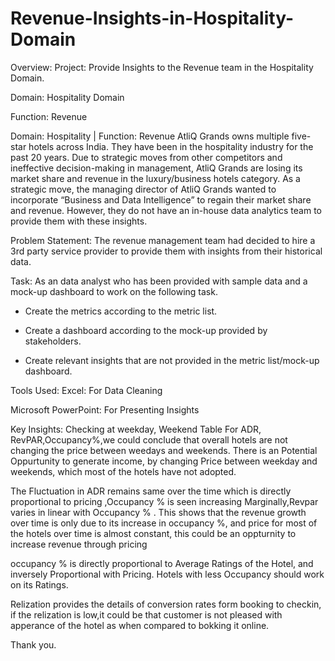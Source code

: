 # Revenue-Insights-in-Hospitality-Domain
Overview:
Project: Provide Insights to the Revenue team in the Hospitality Domain.

Domain: Hospitality Domain

Function: Revenue

Domain: Hospitality | Function: Revenue
AtliQ Grands owns multiple five-star hotels across India. They have been in the hospitality industry for the past 20 years. Due to strategic moves from other competitors and ineffective decision-making in management, AtliQ Grands are losing its market share and revenue in the luxury/business hotels category. As a strategic move, the managing director of AtliQ Grands wanted to incorporate “Business and Data Intelligence” to regain their market share and revenue. However, they do not have an in-house data analytics team to provide them with these insights.

Problem Statement:
The revenue management team had decided to hire a 3rd party service provider to provide them with insights from their historical data.

Task:
As an data analyst who has been provided with sample data and a mock-up dashboard to work on the following task.

- Create the metrics according to the metric list.

- Create a dashboard according to the mock-up provided by stakeholders.

- Create relevant insights that are not provided in the metric list/mock-up dashboard.

Tools Used:
Excel: For Data Cleaning

Microsoft PowerPoint: For Presenting Insights

Key Insights:
Checking at weekday, Weekend Table For ADR, RevPAR,Occupancy%,we could conclude that overall hotels are not changing the price between weedays and weekends. There is an Potential Oppurtunity to generate income, by changing Price between weekday and weekends, which most of the hotels have not adopted.

The Fluctuation in ADR remains same over the time which is directly proportional to pricing ,Occupancy % is seen increasing Marginally,Revpar varies in linear with Occupancy % . This shows that the revenue growth over time is only due to its increase in occupancy %, and price for most of the hotels over time is almost constant, this could be an oppturnity to increase revenue through pricing

occupancy % is directly proportional to Average Ratings of the Hotel, and inversely Proportional with Pricing. Hotels with less Occupancy should work on its Ratings.

Relization provides the details of conversion rates form booking to checkin, if the relization is low,it could be that customer is not pleased with apperance of the hotel as when compared to bokking it online.

Thank you.
